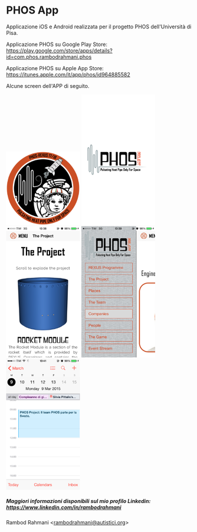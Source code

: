 # PHOS App
Applicazione iOS e Android realizzata per il progetto PHOS dell'Università di Pisa.

Applicazione PHOS su Google Play Store: https://play.google.com/store/apps/details?id=com.phos.rambodrahmani.phos

Applicazione PHOS su Apple App Store: https://itunes.apple.com/it/app/phos/id964885582

Alcune screen dell'APP di seguito.

<img src="screens/phos-1.png" alt="Applicazione PHOS - PIC 1" width="200px"/> <img src="screens/phos-2.PNG" alt="Applicazione PHOS - PIC 2" width="200px"/> <img src="screens/phos-3.PNG" alt="Applicazione PHOS - PIC 3" width="200px"/> <img src="screens/phos-4.PNG" alt="Applicazione PHOS - PIC 4" width="200px"/> <img src="screens/phos-5.PNG" alt="Applicazione PHOS - PIC 5" width="200px"/>

##### Maggiori informazioni disponibili sul mio profilo Linkedin: https://www.linkedin.com/in/rambodrahmani

Rambod Rahmani <<rambodrahmani@autistici.org>>

